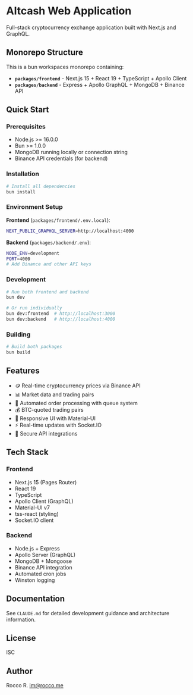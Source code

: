 # Altcash Web Application

Full-stack cryptocurrency exchange application built with Next.js and GraphQL.

## Monorepo Structure

This is a bun workspaces monorepo containing:

- **`packages/frontend`** - Next.js 15 + React 19 + TypeScript + Apollo Client
- **`packages/backend`** - Express + Apollo GraphQL + MongoDB + Binance API

## Quick Start

### Prerequisites

- Node.js >= 16.0.0
- Bun >= 1.0.0
- MongoDB running locally or connection string
- Binance API credentials (for backend)

### Installation

```bash
# Install all dependencies
bun install
```

### Environment Setup

**Frontend** (`packages/frontend/.env.local`):

```bash
NEXT_PUBLIC_GRAPHQL_SERVER=http://localhost:4000
```

**Backend** (`packages/backend/.env`):

```bash
NODE_ENV=development
PORT=4000
# Add Binance and other API keys
```

### Development

```bash
# Run both frontend and backend
bun dev

# Or run individually
bun dev:frontend  # http://localhost:3000
bun dev:backend   # http://localhost:4000
```

### Building

```bash
# Build both packages
bun build
```

## Features

- 🪙 Real-time cryptocurrency prices via Binance API
- 📊 Market data and trading pairs
- 🛒 Automated order processing with queue system
- 💰 BTC-quoted trading pairs
- 📱 Responsive UI with Material-UI
- ⚡ Real-time updates with Socket.IO
- 🔐 Secure API integrations

## Tech Stack

### Frontend

- Next.js 15 (Pages Router)
- React 19
- TypeScript
- Apollo Client (GraphQL)
- Material-UI v7
- tss-react (styling)
- Socket.IO client

### Backend

- Node.js + Express
- Apollo Server (GraphQL)
- MongoDB + Mongoose
- Binance API integration
- Automated cron jobs
- Winston logging

## Documentation

See `CLAUDE.md` for detailed development guidance and architecture information.

## License

ISC

## Author

Rocco R. <im@rocco.me>
